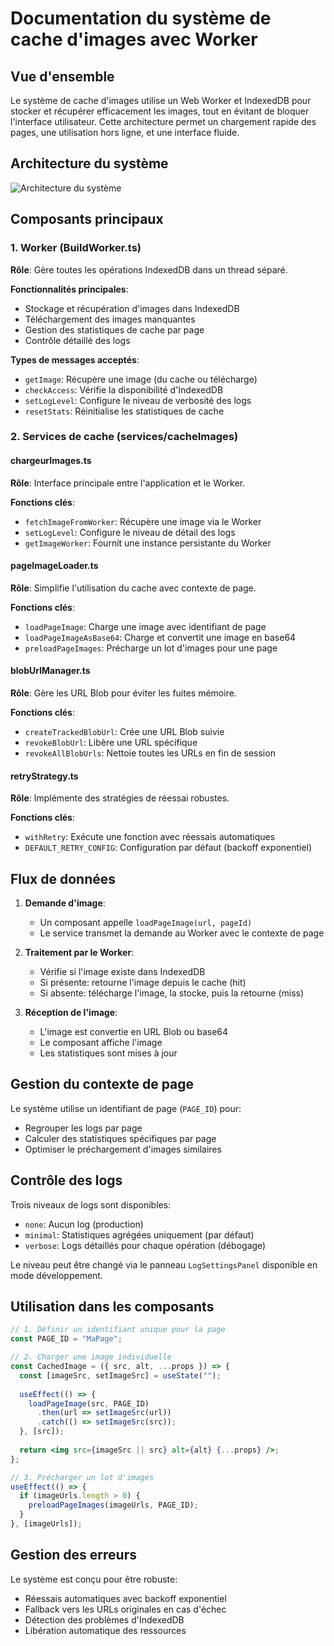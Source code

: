 # Documentation du système de cache d'images avec Worker

## Vue d'ensemble

Le système de cache d'images utilise un Web Worker et IndexedDB pour stocker et récupérer efficacement les images, tout en évitant de bloquer l'interface utilisateur. Cette architecture permet un chargement rapide des pages, une utilisation hors ligne, et une interface fluide.

## Architecture du système
<img alt="Architecture du système" src="https://via.placeholder.com/800x400?text=Architecture+du+système+de+cache+d'images">

## Composants principaux

### 1. Worker (BuildWorker.ts)
**Rôle**: Gère toutes les opérations IndexedDB dans un thread séparé.

**Fonctionnalités principales**:
- Stockage et récupération d'images dans IndexedDB
- Téléchargement des images manquantes
- Gestion des statistiques de cache par page
- Contrôle détaillé des logs

**Types de messages acceptés**:
- `getImage`: Récupère une image (du cache ou télécharge)
- `checkAccess`: Vérifie la disponibilité d'IndexedDB
- `setLogLevel`: Configure le niveau de verbosité des logs
- `resetStats`: Réinitialise les statistiques de cache

### 2. Services de cache (services/cacheImages)

#### chargeurImages.ts
**Rôle**: Interface principale entre l'application et le Worker.

**Fonctions clés**:
- `fetchImageFromWorker`: Récupère une image via le Worker
- `setLogLevel`: Configure le niveau de détail des logs
- `getImageWorker`: Fournit une instance persistante du Worker

#### pageImageLoader.ts
**Rôle**: Simplifie l'utilisation du cache avec contexte de page.

**Fonctions clés**:
- `loadPageImage`: Charge une image avec identifiant de page
- `loadPageImageAsBase64`: Charge et convertit une image en base64
- `preloadPageImages`: Précharge un lot d'images pour une page

#### blobUrlManager.ts
**Rôle**: Gère les URL Blob pour éviter les fuites mémoire.

**Fonctions clés**:
- `createTrackedBlobUrl`: Crée une URL Blob suivie
- `revokeBlobUrl`: Libère une URL spécifique
- `revokeAllBlobUrls`: Nettoie toutes les URLs en fin de session

#### retryStrategy.ts
**Rôle**: Implémente des stratégies de réessai robustes.

**Fonctions clés**:
- `withRetry`: Exécute une fonction avec réessais automatiques
- `DEFAULT_RETRY_CONFIG`: Configuration par défaut (backoff exponentiel)

## Flux de données

1. **Demande d'image**:
   - Un composant appelle `loadPageImage(url, pageId)`
   - Le service transmet la demande au Worker avec le contexte de page

2. **Traitement par le Worker**:
   - Vérifie si l'image existe dans IndexedDB
   - Si présente: retourne l'image depuis le cache (hit)
   - Si absente: télécharge l'image, la stocke, puis la retourne (miss)

3. **Réception de l'image**:
   - L'image est convertie en URL Blob ou base64
   - Le composant affiche l'image
   - Les statistiques sont mises à jour

## Gestion du contexte de page

Le système utilise un identifiant de page (`PAGE_ID`) pour:
- Regrouper les logs par page
- Calculer des statistiques spécifiques par page
- Optimiser le préchargement d'images similaires

## Contrôle des logs

Trois niveaux de logs sont disponibles:
- `none`: Aucun log (production)
- `minimal`: Statistiques agrégées uniquement (par défaut)
- `verbose`: Logs détaillés pour chaque opération (débogage)

Le niveau peut être changé via le panneau `LogSettingsPanel` disponible en mode développement.

## Utilisation dans les composants

```jsx
// 1. Définir un identifiant unique pour la page
const PAGE_ID = "MaPage";

// 2. Charger une image individuelle
const CachedImage = ({ src, alt, ...props }) => {
  const [imageSrc, setImageSrc] = useState("");
  
  useEffect(() => {
    loadPageImage(src, PAGE_ID)
      .then(url => setImageSrc(url))
      .catch(() => setImageSrc(src));
  }, [src]);
  
  return <img src={imageSrc || src} alt={alt} {...props} />;
};

// 3. Précharger un lot d'images
useEffect(() => {
  if (imageUrls.length > 0) {
    preloadPageImages(imageUrls, PAGE_ID);
  }
}, [imageUrls]);
```

## Gestion des erreurs

Le système est conçu pour être robuste:
- Réessais automatiques avec backoff exponentiel
- Fallback vers les URLs originales en cas d'échec
- Détection des problèmes d'IndexedDB
- Libération automatique des ressources